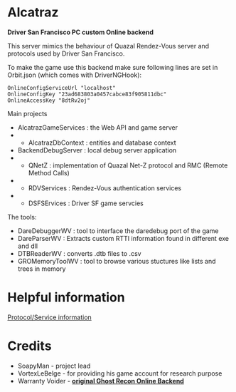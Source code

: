 # Alcatraz

**Driver San Francisco PC custom Online backend**

This server mimics the behaviour of Quazal Rendez-Vous server and protocols used by Driver San Francisco.

To make the game use this backend make sure following lines are set in Orbit.json (which comes with DriverNGHook):

```
OnlineConfigServiceUrl "localhost"
OnlineConfigKey "23ad683803a0457cabce83f905811dbc"
OnlineAccessKey "8dtRv2oj"
```

Main projects
- AlcatrazGameServices : the Web API and game server
- - AlcatrazDbContext : entities and database context
- BackendDebugServer : local debug server application
- - QNetZ : implementation of Quazal Net-Z protocol and RMC (Remote Method Calls)
- - RDVServices : Rendez-Vous authentication services
- - DSFSErvices : Driver SF game servcies

The tools:
- DareDebuggerWV : tool to interface the daredebug port of the game
- DareParserWV : Extracts custom RTTI information found in different exe and dll
- DTBReaderWV : converts .dtb files to .csv
- GROMemoryToolWV : tool to browse various stuctures like lists and trees in memory

# Helpful information

[Protocol/Service information](https://github.com/kinnay/NintendoClients/wiki/NEX-Protocols)

# Credits

- SoapyMan - project lead
- VortexLeBelge - for providing his game account for research purpose
- Warranty Voider - [**original Ghost Recon Online Backend**](https://github.com/zeroKilo/GROBackendWV)
